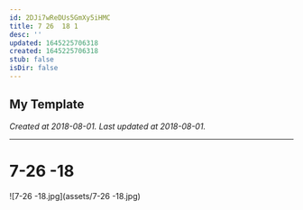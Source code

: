 ```yaml
---
id: 2DJi7wReDUs5GmXy5iHMC
title: 7 26  18 1
desc: ''
updated: 1645225706318
created: 1645225706318
stub: false
isDir: false
---
```

My Template
---

_Created at 2018-08-01._
_Last updated at 2018-08-01._




---

# 7-26 -18


![7-26 -18.jpg](assets/7-26 -18.jpg)

